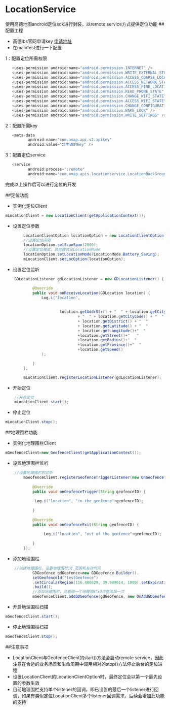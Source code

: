# LocationService
使用高德地图android定位sdk进行封装，以remote service方式提供定位功能
##配置工程
- 高德lbs官网申请key [申请地址](http://lbs.amap.com/console/)
- 在mainfest进行一下配置  

1：配置定位所需权限  

 ``` java  
    <uses-permission android:name="android.permission.INTERNET" />
    <uses-permission android:name="android.permission.WRITE_EXTERNAL_STORAGE" />
    <uses-permission android:name="android.permission.ACCESS_COARSE_LOCATION" />
    <uses-permission android:name="android.permission.ACCESS_NETWORK_STATE" />
    <uses-permission android:name="android.permission.ACCESS_FINE_LOCATION" />
    <uses-permission android:name="android.permission.READ_PHONE_STATE" />
    <uses-permission android:name="android.permission.CHANGE_WIFI_STATE" />
    <uses-permission android:name="android.permission.ACCESS_WIFI_STATE" />
    <uses-permission android:name="android.permission.CHANGE_CONFIGURATION" />
    <uses-permission android:name="android.permission.WAKE_LOCK" /> 
    <uses-permission android:name="android.permission.WRITE_SETTINGS" /> 
```    

  2：配置所需key  

  ``` java   
     <meta-data
            android:name="com.amap.api.v2.apikey"
            android:value="您申请的key" />
```    
  
  3：配置定位service  

  ``` java     
     <service 
            android:process=":remote"
            android:name="com.amap.apis.locationservice.LocationBackGroundService">
```    
  完成以上操作后可以进行定位的开发			

##定位功能

* 实例化定位Client

``` java
mLocationClient = new LocationClient(getApplicationContext());
``` 

* 设置定位参数

``` java
	    LocationClientOption locationOption = new LocationClientOption();
		//设置定位间隔
		locationOption.setScanSpan(2000);
		//设置定位模式，其他模式见LocationMode
		locationOption.setLocationMode(LocationMode.Battery_Saving);	
		mLocationClient.setLocOption(locationOption);
``` 

* 设置定位监听
``` java
	GDLocationListener gdLocationListener = new GDLocationListener() {

			@Override
			public void onReceiveLocation(GDLocation location) {
				Log.i("location",
						 
						
						location.getAddrStr() + "  " + location.getCity()
								+ "  " + location.getCityCode() + "  "
								+ location.getDistrict() + "  "
								+ location.getLatitude() + "  "
								+ location.getLongitude()+"  "
								+location.getStreet()+"   "
								+location.getRadius()+"  "
								+location.getProvince()+"  "
								+location.getSpeed()
				);

			}
		};

		mLocationClient.registerLocationListener(gdLocationListener);
``` 	
* 开始定位
``` java
	//开启定位
	mLocationClient.start();	
``` 
* 停止定位
``` java
mLocationClient.stop();	
``` 
##地理围栏功能

* 实例化地理围栏Client
``` java
mGeofenceClient=new GeofenceClient(getApplicationContext());
```

* 设置地理围栏监听
``` java
	//设置地理围栏的监听
		mGeofenceClient.registerGeofenceTriggerListener(new OnGeofenceTriggerListener() {
			
			@Override
			public void onGeofenceTrigger(String geofenceID) {
				
			 Log.i("location", "in the geofence"+geofenceID);
				
			}
			
			@Override
			public void onGeofenceExit(String geofenceID) {
				
				 Log.i("location", "out of the geofence"+geofenceID); 
				
			}
		});
```

* 添加地理围栏
``` java
	//创建地理围栏，设置地理围栏id,范围和有效时间
			GDGeofence gdGeofence=new GDGeofence.Builder().
			setGeofenceId("testGeofence")
			.setCircularRegion(116.480829, 39.989614, 1000).setExpirationDruation(1000*60)
			.build();
			//添加地理围栏，注意同一个地理围栏id只能添加一次
			mGeofenceClient.addGDGeofence(gdGeofence, new OnAddGDGeofencesResultListener() {
```

* 开启地理围栏扫描

``` java
mGeofenceClient.start();
```
* 停止地理围栏扫描
``` java
mGeofenceClient.stop();
```
##注意事项

- LocationClient与GeofenceClient的start()方法会启动remote service，因此注意在合适的业务场景和生命周期中调用相对的stop()方法停止后台的定位进程  
- 设置LocationClient的LocationClientOption时，最终定位会以第一个最先设置的参数生效  
- 目前地理围栏支持单个listener的回调，即已设置的最后一个listener进行回调，如果有类似定位LocationClient多个listener回调需求，后续会增加此功能的支持  

